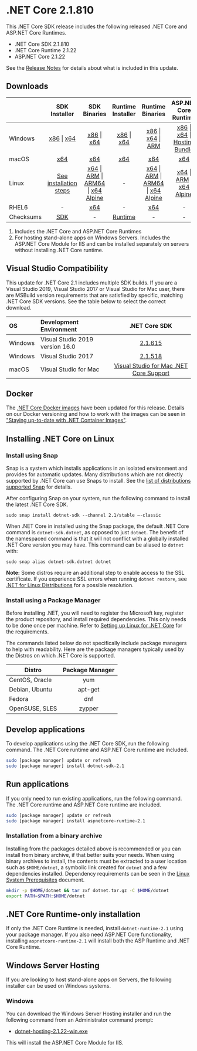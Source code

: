 # .NET Core 2.1.810

This .NET Core SDK release includes the following released .NET Core and ASP.NET Core Runtimes.

* .NET Core SDK 2.1.810
* .NET Core Runtime 2.1.22
* ASP.NET Core 2.1.22

See the [Release Notes](2.1.22.md) for details about what is included in this update.

## Downloads

|           | SDK Installer                        | SDK Binaries                 | Runtime Installer                                        | Runtime Binaries                                 | ASP.NET Core Runtime           |
| --------- | :------------------------------------------:     | :----------------------:                 | :---------------------------:                            | :-------------------------:                      | :-----------------:            |
| Windows   | [x86][dotnet-sdk-win-x86.exe] \| [x64][dotnet-sdk-win-x64.exe] | [x86][dotnet-sdk-win-x86.zip] \| [x64][dotnet-sdk-win-x64.zip] | [x86][dotnet-runtime-win-x86.exe] \| [x64][dotnet-runtime-win-x64.exe] | [x86][dotnet-runtime-win-x86.zip] \| [x64][dotnet-runtime-win-x64.zip] \| [ARM][dotnet-runtime-win-arm.zip] | [x86][aspnetcore-runtime-win-x86.exe] \| [x64][aspnetcore-runtime-win-x64.exe] \| [Hosting Bundle][dotnet-hosting-win.exe] |
| macOS     | [x64][dotnet-sdk-osx-x64.pkg]  | [x64][dotnet-sdk-osx-x64.tar.gz]     | [x64][dotnet-runtime-osx-x64.pkg] | [x64][dotnet-runtime-osx-x64.tar.gz] | [x64][aspnetcore-runtime-osx-x64.tar.gz] |
| Linux     | [See installation steps][linux-install]   | [x64][dotnet-sdk-linux-x64.tar.gz] \| [ARM][dotnet-sdk-linux-arm.tar.gz] \| [ARM64][dotnet-sdk-linux-arm64.tar.gz] \| [x64 Alpine][dotnet-sdk-linux-musl-x64.tar.gz] | - | [x64][dotnet-runtime-linux-x64.tar.gz] \| [ARM][dotnet-runtime-linux-arm.tar.gz] \| [ARM64][dotnet-runtime-linux-arm64.tar.gz] \| [x64 Alpine][dotnet-runtime-linux-musl-x64.tar.gz] | [x64][aspnetcore-runtime-linux-x64.tar.gz]  \| [ARM][aspnetcore-runtime-linux-arm.tar.gz] \| [x64 Alpine][aspnetcore-runtime-linux-musl-x64.tar.gz] |
| RHEL6     | -                                                | [x64][dotnet-sdk-rhel.6-x64.tar.gz]                    | -                                                        | [x64][dotnet-runtime-rhel.6-x64.tar.gz] | - |
| Checksums | [SDK][checksums-sdk]                             | -                                        | [Runtime][checksums-runtime]                             | - | - |

1. Includes the .NET Core and ASP.NET Core Runtimes
2. For hosting stand-alone apps on Windows Servers. Includes the ASP.NET Core Module for IIS and can be installed separately on servers without installing .NET Core runtime.

## Visual Studio Compatibility

This update for .NET Core 2.1 includes multiple SDK builds. If you are a Visual Studio 2019, Visual Studio 2017 or Visual Studio for Mac user, there are MSBuild version requirements that are satisfied by specific, matching .NET Core SDK versions. See the table below to select the correct download.

| OS | Development Environment | .NET Core SDK |
| :-- | :-- | :--: |
| Windows | Visual Studio 2019 version 16.0 | [2.1.615](2.1.615-download.md) |
| Windows | Visual Studio 2017 | [2.1.518](2.1.22.md) |
| macOS | Visual Studio for Mac | [Visual Studio for Mac .NET Core Support](https://learn.microsoft.com/visualstudio/mac/net-core-support) |

## Docker

The [.NET Core Docker images](https://hub.docker.com/r/microsoft/dotnet/) have been updated for this release. Details on our Docker versioning and how to work with the images can be seen in ["Staying up-to-date with .NET Container Images"](https://devblogs.microsoft.com/dotnet/staying-up-to-date-with-net-container-images/).

## Installing .NET Core on Linux

### Install using Snap

Snap is a system which installs applications in an isolated environment and provides for automatic updates. Many distributions which are not directly supported by .NET Core can use Snaps to install. See the [list of distributions supported Snap](https://docs.snapcraft.io/installing-snapd/6735) for details.

After configuring Snap on your system, run the following command to install the latest .NET Core SDK.

`sudo snap install dotnet-sdk --channel 2.1/stable –-classic`

When .NET Core in installed using the Snap package, the default .NET Core command is `dotnet-sdk.dotnet`, as opposed to just `dotnet`. The benefit of the namespaced command is that it will not conflict with a globally installed .NET Core version you may have. This command can be aliased to `dotnet` with:

`sudo snap alias dotnet-sdk.dotnet dotnet`

**Note:** Some distros require an additional step to enable access to the SSL certificate. If you experience SSL errors when running `dotnet restore`, see [.NET for Linux Distributions](../../../linux.md) for a possible resolution.

### Install using a Package Manager

Before installing .NET, you will need to register the Microsoft key, register the product repository, and install required dependencies. This only needs to be done once per machine. Refer to [Setting up Linux for .NET Core][linux-install] for the requirements.

The commands listed below do not specifically include package managers to help with readability. Here are the package managers typically used by the Distros on which .NET Core is supported.

| Distro | Package Manager  |
| ---             | :----:  |
| CentOS, Oracle  | yum     |
| Debian, Ubuntu  | apt-get |
| Fedora          | dnf     |
| OpenSUSE, SLES  | zypper  |

## Develop applications

To develop applications using the .NET Core SDK, run the following command. The .NET Core runtime and ASP.NET Core runtime are included.

```bash
sudo [package manager] update or refresh
sudo [package manager] install dotnet-sdk-2.1
```

## Run applications

If you only need to run existing applications, run the following command. The .NET Core runtime and ASP.NET Core runtime are included.

```bash
sudo [package manager] update or refresh
sudo [package manager] install aspnetcore-runtime-2.1
```

### Installation from a binary archive

Installing from the packages detailed above is recommended or you can install from binary archive, if that better suits your needs. When using binary archives to install, the contents must be extracted to a user location such as `$HOME/dotnet`, a symbolic link created for `dotnet` and a few dependencies installed. Dependency requirements can be seen in the [Linux System Prerequisites](https://github.com/dotnet/core/blob/main/Documentation/linux.md) document.

```bash
mkdir -p $HOME/dotnet && tar zxf dotnet.tar.gz -C $HOME/dotnet
export PATH=$PATH:$HOME/dotnet
```

## .NET Core Runtime-only installation

If only the .NET Core Runtime is needed, install `dotnet-runtime-2.1` using your package manager. If you also need ASP.NET Core functionality, installing `aspnetcore-runtime-2.1` will install both the ASP Runtime and .NET Core Runtime.

## Windows Server Hosting

If you are looking to host stand-alone apps on Servers, the following installer can be used on Windows systems.

### Windows

You can download the Windows Server Hosting installer and run the following command from an Administrator command prompt:

* [dotnet-hosting-2.1.22-win.exe][dotnet-hosting-win.exe]

This will install the ASP.NET Core Module for IIS.

[blob-runtime]: https://builds.dotnet.microsoft.com/dotnet/Runtime/
[blob-sdk]: https://builds.dotnet.microsoft.com/dotnet/Sdk/
[release-notes]: 2.1.22.md

[checksums-runtime]: https://builds.dotnet.microsoft.com/dotnet/checksums/2.1.22-sha.txt
[checksums-sdk]: https://builds.dotnet.microsoft.com/dotnet/checksums/2.1.22-sha.txt

[linux-install]: https://learn.microsoft.com/dotnet/core/install/linux
[linux-install]: https://learn.microsoft.com/dotnet/core/install/linux

[dotnet-blog]: https://devblogs.microsoft.com/dotnet/net-core-september-2020/

[//]: # ( Runtime 2.1.22)
[dotnet-runtime-linux-arm.tar.gz]: https://download.visualstudio.microsoft.com/download/pr/a9e4eb32-c7cf-4c72-a0e0-ddd558b8f1c3/c6001231fe12753a2bb195578d06f2d7/dotnet-runtime-2.1.22-linux-arm.tar.gz
[dotnet-runtime-linux-arm64.tar.gz]: https://download.visualstudio.microsoft.com/download/pr/20d112fa-1e6b-4393-ae2f-4eebefc4a0e6/fd6102804e1c011bb66d10f5a4ecdbc4/dotnet-runtime-2.1.22-linux-arm64.tar.gz
[dotnet-runtime-linux-musl-x64.tar.gz]: https://download.visualstudio.microsoft.com/download/pr/d4edeb5b-0f2c-4815-a838-e7e9037ed493/f0e16cdf1407f2a3046db15df84615c1/dotnet-runtime-2.1.22-linux-musl-x64.tar.gz
[dotnet-runtime-linux-x64.tar.gz]: https://download.visualstudio.microsoft.com/download/pr/926c221c-a9bd-4022-a0bd-52f93d273883/a8582353d501c69bd991c52a52d79bae/dotnet-runtime-2.1.22-linux-x64.tar.gz
[dotnet-runtime-osx-x64.pkg]: https://download.visualstudio.microsoft.com/download/pr/015b68bb-865a-46bd-a0f4-a41014adf9e9/66f05c05c87943332b88e82cc6ad2d5f/dotnet-runtime-2.1.22-osx-x64.pkg
[dotnet-runtime-osx-x64.tar.gz]: https://download.visualstudio.microsoft.com/download/pr/a9df69ab-96df-4e3a-aa81-1ad6f42214f8/e23168c14104da0b96ddeaa9e170a726/dotnet-runtime-2.1.22-osx-x64.tar.gz
[dotnet-runtime-rhel.6-x64.tar.gz]: https://download.visualstudio.microsoft.com/download/pr/4a599595-34de-4d7e-bdd1-e43c6bfe9df9/9b7545a027d88a07ba51401f71130ce4/dotnet-runtime-2.1.22-rhel.6-x64.tar.gz
[dotnet-runtime-win-arm.zip]: https://download.visualstudio.microsoft.com/download/pr/6c94d1ed-7565-448b-80f1-ce02f9143bb7/0c0298a69fb9d89157e1df6f0c3d5a67/dotnet-runtime-2.1.22-win-arm.zip
[dotnet-runtime-win-x64.exe]: https://download.visualstudio.microsoft.com/download/pr/4a4db39e-1c66-46f8-aa48-6c961a8d1630/887057b1bc6496eefc91f53dd476f48c/dotnet-runtime-2.1.22-win-x64.exe
[dotnet-runtime-win-x64.zip]: https://download.visualstudio.microsoft.com/download/pr/56ecb704-094d-4a45-936b-4712b289dfb0/4e44d85b3dfc57c694364ca935c767de/dotnet-runtime-2.1.22-win-x64.zip
[dotnet-runtime-win-x86.exe]: https://download.visualstudio.microsoft.com/download/pr/f66c1d03-885b-490b-b7a2-9211590fa6cf/5d4dddfe5eaaf31b08bd34874a2cd3f5/dotnet-runtime-2.1.22-win-x86.exe
[dotnet-runtime-win-x86.zip]: https://download.visualstudio.microsoft.com/download/pr/40d3383c-71f3-462e-84b3-48e11e1fd4b3/470d90f3c85132eb4225f455e73df5e6/dotnet-runtime-2.1.22-win-x86.zip

[//]: # ( ASP 2.1.22)
[aspnetcore-runtime-linux-arm.tar.gz]: https://download.visualstudio.microsoft.com/download/pr/fe553baf-887f-4068-b7c8-6c37d93f5b39/e80ed0ad34dcc1281f4773cd3a38f821/aspnetcore-runtime-2.1.22-linux-arm.tar.gz
[aspnetcore-runtime-linux-musl-x64.tar.gz]: https://download.visualstudio.microsoft.com/download/pr/47464a6e-e3b1-4720-8578-69d1e68ad836/6619fdb296696e5abd9fdba5b7c30e38/aspnetcore-runtime-2.1.22-linux-musl-x64.tar.gz
[aspnetcore-runtime-linux-x64.tar.gz]: https://download.visualstudio.microsoft.com/download/pr/c1798274-4f4e-4e5b-8337-cb477add793c/2ab1c7f92fe497e07304b0b25c5f7845/aspnetcore-runtime-2.1.22-linux-x64.tar.gz
[aspnetcore-runtime-osx-x64.tar.gz]: https://download.visualstudio.microsoft.com/download/pr/3c337ed3-0c8e-4fc0-bbf3-09f9a5e3e1e2/0c00fe3481c88527441c64f08695d171/aspnetcore-runtime-2.1.22-osx-x64.tar.gz
[aspnetcore-runtime-win-x64.exe]: https://download.visualstudio.microsoft.com/download/pr/11be6114-f7ab-4098-8597-cc910432e39e/2a76468bce97162caab7ddebc8a7b5af/aspnetcore-runtime-2.1.22-win-x64.exe
[aspnetcore-runtime-win-x64.zip]: https://download.visualstudio.microsoft.com/download/pr/ba9eb0d8-4623-444a-ae62-86b995dc4e70/dce089b5d4d487800bb7db99015d8162/aspnetcore-runtime-2.1.22-win-x64.zip
[aspnetcore-runtime-win-x86.exe]: https://download.visualstudio.microsoft.com/download/pr/df02bb74-1f76-4477-99ee-c623dd342af6/774002083dbd75244f926697d5520d89/aspnetcore-runtime-2.1.22-win-x86.exe
[aspnetcore-runtime-win-x86.zip]: https://download.visualstudio.microsoft.com/download/pr/ba5d7f7b-7f59-4b5f-a53e-429af11cab1d/0667719b018af6ba18ca1461b5b8b25d/aspnetcore-runtime-2.1.22-win-x86.zip
[dotnet-hosting-win.exe]: https://download.visualstudio.microsoft.com/download/pr/2fe0ef0c-a6b6-4cda-b6b8-874068bb131f/709d1c7817fa19524089dda74933ddce/dotnet-hosting-2.1.22-win.exe

[//]: # ( SDK 2.1.810 )
[dotnet-sdk-linux-arm.tar.gz]: https://download.visualstudio.microsoft.com/download/pr/7f1fae95-10bd-413b-9a16-5ebf0aaeee09/49233dbd8a506ded8459f80679cfb026/dotnet-sdk-2.1.810-linux-arm.tar.gz
[dotnet-sdk-linux-arm64.tar.gz]: https://download.visualstudio.microsoft.com/download/pr/853a545a-2b93-4269-88c2-bfee4dc8d066/0be78104bc25d0c3aa140c1726225fda/dotnet-sdk-2.1.810-linux-arm64.tar.gz
[dotnet-sdk-linux-musl-x64.tar.gz]: https://download.visualstudio.microsoft.com/download/pr/64b73eb6-ba51-433c-bea8-29ea8bc26dd4/34c254c188b01ab2a16601bfaccf9994/dotnet-sdk-2.1.810-linux-musl-x64.tar.gz
[dotnet-sdk-linux-x64.tar.gz]: https://download.visualstudio.microsoft.com/download/pr/eb1b19f5-3c42-4f7b-b36a-67fae2040506/40cc70f95b6485b0b87bcbc655b7c855/dotnet-sdk-2.1.810-linux-x64.tar.gz
[dotnet-sdk-osx-x64.pkg]: https://download.visualstudio.microsoft.com/download/pr/1c1abbc4-1944-42e3-a591-4c665ffef858/328023243b52a9d165523c693ed83a93/dotnet-sdk-2.1.810-osx-x64.pkg
[dotnet-sdk-osx-x64.tar.gz]: https://download.visualstudio.microsoft.com/download/pr/d29c07cc-d9d7-41ac-8f2a-b3dad083427e/cb284d9edc3374239c9599a7fec4aa24/dotnet-sdk-2.1.810-osx-x64.tar.gz
[dotnet-sdk-rhel.6-x64.tar.gz]: https://download.visualstudio.microsoft.com/download/pr/f8ae9d6b-3355-4bec-8d01-35bcff346406/a3f913843a82fa78d7321e4f93b85292/dotnet-sdk-2.1.810-rhel.6-x64.tar.gz
[dotnet-sdk-win-x64.exe]: https://download.visualstudio.microsoft.com/download/pr/b1a801fb-06c7-4f93-98f9-887378c93b1c/7906dcb332e6fa0581bf9da20c8cff1a/dotnet-sdk-2.1.810-win-x64.exe
[dotnet-sdk-win-x64.zip]: https://download.visualstudio.microsoft.com/download/pr/ba097ac2-7b06-423b-8587-93715183d374/628547a0034ee1b6c9fb097c23d04397/dotnet-sdk-2.1.810-win-x64.zip
[dotnet-sdk-win-x86.exe]: https://download.visualstudio.microsoft.com/download/pr/7de629c9-48cc-456e-929a-3fd4073ca72b/174fa4a586936015427446fece3fbc44/dotnet-sdk-2.1.810-win-x86.exe
[dotnet-sdk-win-x86.zip]: https://download.visualstudio.microsoft.com/download/pr/d18e4c17-20e7-48f7-8b95-7581a1b510f4/aaf88516623ad05e8531c70ce979010e/dotnet-sdk-2.1.810-win-x86.zip
